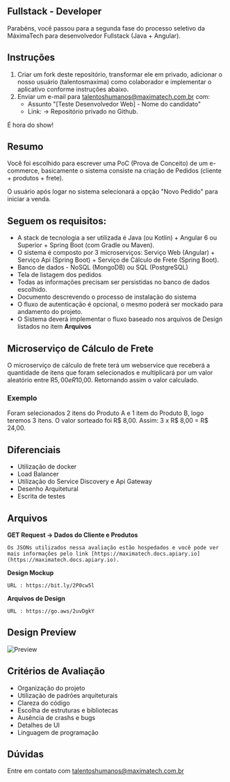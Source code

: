 ## Fullstack - Developer 

Parabéns, você passou para a segunda fase do processo seletivo da MáximaTech para desenvolvedor Fullstack (Java + Angular).

## Instruções

1. Criar um fork deste repositório, transformar ele em privado, adicionar o nosso usuário (talentosmaxima) como colaborador e implementar o aplicativo conforme instruções abaixo.
2. Enviar um e-mail para <talentoshumanos@maximatech.com.br> com:
	* Assunto "[Teste Desenvolvedor Web] - Nome do candidato"
	* Link: -> Repositório privado no Github.

É hora do show!

## Resumo

Você foi escolhido para escrever uma PoC (Prova de Conceito) de um e-commerce, basicamente o sistema consiste na criação de Pedidos (cliente + produtos + frete).

O usuário após logar no sistema selecionará a opção "Novo Pedido" para iniciar a venda. 

## Seguem os requisitos:

* A stack de tecnologia a ser utilizada é Java (ou Kotlin) + Angular 6 ou Superior + Spring Boot (com Gradle ou Maven).
* O sistema é composto por 3 microserviços: Serviço Web (Angular) + Serviço Api  (Spring Boot) + Serviço de Cálculo de Frete (Spring Boot).
* Banco de dados - NoSQL (MongoDB) ou SQL (PostgreSQL)
* Tela de listagem dos pedidos
* Todas as informações precisam ser persistidas no banco de dados escolhido.
* Documento descrevendo o processo de instalação do sistema
* O fluxo de autenticação é opcional, o mesmo poderá ser mockado para andamento do projeto.
* O Sistema deverá implementar o fluxo baseado nos arquivos de Design listados no item **Arquivos**

## Microserviço de Cálculo de Frete
O microserviço de cálculo de frete terá um webservice que  receberá a quantidade de itens que foram selecionados e multiplicará por um valor aleatório entre R$5,00 e R$10,00. Retornando assim o valor calculado.

### Exemplo
Foram selecionados 2 itens do Produto A e 1 item do Produto B, logo teremos 3 itens. O valor sorteado foi R$ 8,00. Assim: 3 x R$ 8,00 = R$ 24,00.

## Diferenciais

* Utilização de docker
* Load Balancer
* Utilização do Service Discovery e Api Gateway
* Desenho Arquitetural
* Escrita de testes

## Arquivos

**GET Request -> Dados do Cliente e Produtos**

	Os JSONs utilizados nessa avaliação estão hospedados e você pode ver mais informações pelo link [https://maximatech.docs.apiary.io](https://maximatech.docs.apiary.io).
  
**Design Mockup**

	URL : https://bit.ly/2P0cw5l
  
**Arquivos de Design**

	URL : https://go.aws/2uvDgkY	

## Design Preview

![Preview](https://raw.githubusercontent.com/talentosmaxima/Fullstack-Developer/master/Design/preview.png)

## Critérios de Avaliação

* Organização do projeto
* Utilização de padrões arquiteturais
* Clareza do código
* Escolha de estruturas e bibliotecas
* Ausência de crashs e bugs
* Detalhes de UI
* Linguagem de programação

## Dúvidas
Entre em contato com talentoshumanos@maximatech.com.br
